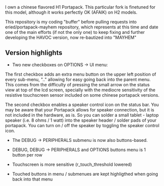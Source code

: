I own a chinese flavored H1 Portapack. This particular fork is finetuned for this model, although it works perfectly OK (AFAIK) on H2 models.

This repository is my coding "buffer" before pulling requests into eried/portapack-mayhem repository, which represents at this time and date one of the main efforts (if not the only one) to keep fixing and further developing the HAVOC version, now re-bautized into "MAYHEM"

## Version highlights

* Two new checkboxes on OPTIONS -> UI menu:

The first checkbox adds an extra menu button on the upper left position of every sub-menu, ".." allowing for easy going back into the parent menu. This comes from the difficulty of pressing the small arrow on the status view at top of the lcd screen, specially with the mediocre sensitivity of the resistive touchscreen sensor included on some chinese portapack versions.

The second checkbox enables a speaker control icon on the status bar. You may be aware that your Portapack allows for speaker connection, but it is not included in the hardware, as is. So you can solder a small tablet - laptop speaker (i.e. 8 ohms / 1 watt) into the speaker header / solder pads of your portapack. You can turn on / off the speaker by toggling the speaker control icon.

* The DEBUG -> PERIPHERALS submenu is now also buttons-based.

* DEBUG, DEBUG -> PERIPHERALS and OPTIONS buttons menu is 1 button per row

* Touchscreen is more sensitive (r_touch_threshold lowered)

* Touched buttons in menu / submenues are kept highligthed when going back into that menu
